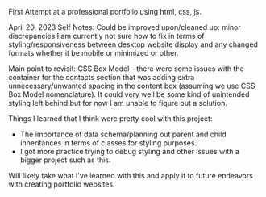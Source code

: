 First Attempt at a professional portfolio using html, css, js. 

April 20, 2023 Self Notes:
Could be improved upon/cleaned up: minor discrepancies I am currently not sure how to fix in terms of styling/responsiveness
between desktop website display and any changed formats whether it be mobile or minimized or other.

Main point to revisit: 
CSS Box Model - there were some issues with the container for the contacts section that was adding extra unnecessary/unwanted
spacing in the content box (assuming we use CSS Box Model nomenclature). It could very well be some kind of unintended styling left behind but for now I am unable to figure out a solution. 

Things I learned that I think were pretty cool with this project: 
- The importance of data schema/planning out parent and child inheritances in terms of classes for styling purposes.
- I got more practice trying to debug styling and other issues with a bigger project such as this.

Will likely take what I've learned with this and apply it to future endeavors with creating portfolio websites.